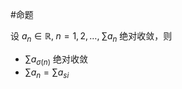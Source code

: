 #命题 

设 $a_{n}\in \mathbb{R},\; n=1,2,\dots,\; \sum a_{n}$ 绝对收敛，则

- $\sum a_{\sigma(n)}$ 绝对收敛
- $\sum a_{n}=\sum a_{si}$